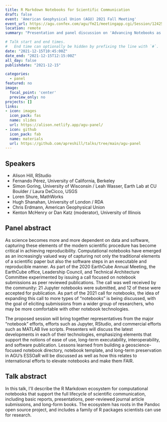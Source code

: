 ```yaml
---
title: R Markdown Notebooks for Scientific Communication
draft: false
event: 'American Geophysical Union (AGU) 2021 Fall Meeting'
event_url: https://agu.confex.com/agu/fm21/meetingapp.cgi/Session/124253
location: remote
summary: "Presentation and panel discussion on 'Advancing Notebooks as Scholarly Objects'"

# Talk start and end times.
#   End time can optionally be hidden by prefixing the line with `#`.
date: "2021-12-15T10:45:00Z"
date_end: "2021-12-15T12:15:00Z"
all_day: false
publishdate: "2021-12-15"

categories:
  - panel
featured: no
image:
  focal_point: 'center'
  preview_only: no
projects: []
links:
- icon: images
  icon_pack: fas
  name: slides
  url: https://alison.netlify.app/agu-panel/
- icon: github
  icon_pack: fab
  name: materials
  url: https://github.com/apreshill/talks/tree/main/agu-panel
---
```


## Speakers

- Alison Hill, RStudio
- Fernando Pérez, University of California, Berkeley 
- Simon Goring, University of Wisconsin / Leah Wasser, Earth Lab at CU Boulder / Laura DeCicco, USGS
- Loren Shure, MathWorks
- Hugh Shanahan, University of London / RDA
- Chris Erdmann, American Geophysical Union
- Kenton McHenry or Dan Katz (moderator), University of Illinois

## Panel abstract

As science becomes more and more dependent on data and software, capturing these elements of the modern scientific procedure has become critical in achieving reproducibility. Computational notebooks have emerged as an increasingly valued way of capturing not only the traditional elements of a scientific paper but also the software steps in an executable and reproducible manner. As part of the 2020 EarthCube Annual Meeting, the EarthCube office, Leadership Council, and Technical Architecture Committee experimented by issuing a call focused on notebook submissions as peer reviewed publications. The call was well received by the community: 21 Jupyter notebooks were submitted, and 12 of these were accepted for publication. As part of the 2021 call for notebooks, the idea of expanding this call to more types of “notebooks” is being discussed, with the goal of eliciting submissions from a wider group of researchers, who may be more comfortable with other notebook technologies.

The proposed session will bring together representatives from the major “notebook” efforts, efforts such as Jupyter, RStudio, and commercial efforts such as MATLAB live scripts. Presenters will discuss the latest developments in each of their technologies, emphasizing elements that support the notions of ease of use, long-term executability, interoperability, and software publication. Lessons learned from building a geoscience-focused notebook directory, notebook template, and long-term preservation in AGU’s ESSOaR will be discussed as well as how this relates to international efforts to elevate notebooks and make them FAIR.

## Talk abstract

In this talk, I'll describe the R Markdown ecosystem for computational notebooks that support the full lifecycle of scientific communication, including basic reports, presentations, peer-reviewed journal article submissions, and long-form books. The ecosystem has roots in the Pandoc open source project, and includes a family of R packages scientists can use for research.

